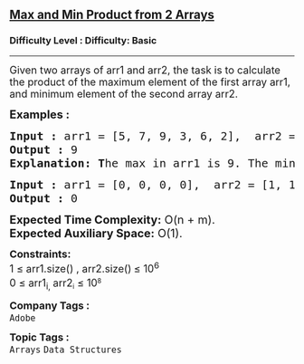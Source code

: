 <h2><a href="https://www.geeksforgeeks.org/problems/product-of-maximum-in-first-array-and-minimum-in-second3943/1?page=4&category=Arrays,Sorting,Matrix,Greedy,two-pointer-algorithm,sliding-window,prefix-sum&sortBy=difficulty">Max and Min Product from 2 Arrays</a></h2><h3>Difficulty Level : Difficulty: Basic</h3><hr><div class="problems_problem_content__Xm_eO"><p><span style="font-size: 18px;">Given two arrays of arr1 and arr2, the task is to calculate the product of the maximum element of the first array arr1, and minimum element of the second array arr2.</span></p>
<p><span style="font-size: 20px;"><strong>Examples :</strong></span></p>
<pre><span style="font-size: 20px;"><strong>Input :</strong> arr1 = [5, 7, 9, 3, 6, 2],  arr2 = [1, 2, 6, 1, 9]
<strong>Output :</strong> 9
<strong>Explanation: T</strong>he max in arr1 is 9. The min element in arr2 is 1. The product is 9*1 = 9.
</span></pre>
<pre><span style="font-size: 20px;"><strong>Input :</strong> arr1 = [0, 0, 0, 0],  arr2 = [1, 1, 2]<br><strong>Output :</strong> 0
</span></pre>
<p><span style="font-size: 20px;"><strong>Expected Time Complexity:</strong> O(n + m).<br><strong>Expected Auxiliary Space:</strong> O(1).</span></p>
<p><span style="font-size: 18px;"><strong>Constraints:</strong><br>1 ≤ arr1.size() , arr2.size()<sub>&nbsp;</sub>≤ 10<sup>6</sup><br>0 ≤ arr1<sub>i,&nbsp;</sub></span><span style="font-size: 18px;">arr2</span><sub>i</sub><span style="font-size: 18px;">&nbsp;≤ 10</span><sup>8</sup></p></div><p><span style=font-size:18px><strong>Company Tags : </strong><br><code>Adobe</code>&nbsp;<br><p><span style=font-size:18px><strong>Topic Tags : </strong><br><code>Arrays</code>&nbsp;<code>Data Structures</code>&nbsp;
